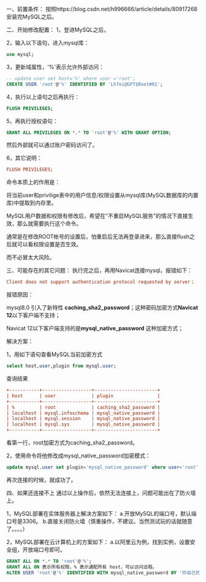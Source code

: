 一、前置条件：
按照https://blog.csdn.net/h996666/article/details/80917268安装完MySQL之后。

二、开始修改配置：
1，登进MySQL之后，

2，输入以下语句，进入mysql库：

```sql
use mysql;
```


3，更新域属性，'%'表示允许外部访问：

```sql
-- update user set host='%' where user ='root';
CREATE USER 'root'@'%' IDENTIFIED BY 'Lhfei@GPT$Root#01';
```

4，执行以上语句之后再执行：

```sql
FLUSH PRIVILEGES;
```

5，再执行授权语句：

```sql
GRANT ALL PRIVILEGES ON *.* TO 'root'@'%' WITH GRANT OPTION;
```

然后外部就可以通过账户密码访问了。

6，其它说明：

```ini
FLUSH PRIVILEGES;
```

命令本质上的作用是：

将当前user和privilige表中的用户信息/权限设置从mysql库(MySQL数据库的内置库)中提取到内存里。

MySQL用户数据和权限有修改后，希望在"不重启MySQL服务"的情况下直接生效，那么就需要执行这个命令。

通常是在修改ROOT帐号的设置后，怕重启后无法再登录进来，那么直接flush之后就可以看权限设置是否生效。

而不必冒太大风险。

三、可能存在的其它问题：
执行完之后，再用Navicat连接mysql，报错如下：

```ini
Client does not support authentication protocol requested by server；
```

报错原因：

mysql8.0 引入了新特性 **caching_sha2_password**；这种密码加密方式**Navicat 12**以下客户端不支持；

Navicat 12以下客户端支持的是**mysql_native_password** 这种加密方式；

解决方案：

1，用如下语句查看MySQL当前加密方式

```sql
select host,user,plugin from mysql.user;
```

查询结果

```ini
+-----------+------------------+-----------------------+
| host      | user             | plugin                |
+-----------+------------------+-----------------------+
| %         | root             | caching_sha2_password |
| localhost | mysql.infoschema | mysql_native_password |
| localhost | mysql.session    | mysql_native_password |
| localhost | mysql.sys        | mysql_native_password |
+-----------+------------------+-----------------------+
```

看第一行，root加密方式为caching_sha2_password。

2，使用命令将他修改成mysql_native_password加密模式：

```sql
update mysql.user set plugin='mysql_native_password' where user='root' and host = '%';
```

再次连接的时候，就成功了。

四、如果还连接不上
通过以上操作后，依然无法连接上，问题可能出在了防火墙上。

1，MySQL部署在实体服务器上解决方案如下：
a.开放MySQL的端口号，默认端口号是3306。
b.直接关闭防火墙（慎重操作，不建议。当然测试玩的话就随意了。。。。）

2，MySQL部署在云计算机上的方案如下：
a.以阿里云为例，找到实例，设置安全组，开放端口号即可。





```sql
GRANT ALL ON *.* TO 'root'@'%';
GRANT ALL ON 表示所有权限，% 表示通配所有 host，可以访问远程。
ALTER USER 'root'@'%' IDENTIFIED WITH mysql_native_password BY '你自己的密码';
```


